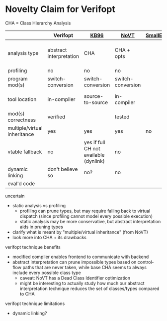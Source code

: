 # Novelty Claim for Verifopt

CHA = Class Hierarchy Analysis

|     | Verifopt | [KB96](https://dl.acm.org/doi/pdf/10.1145/331119.331419) | [NoVT](https://ieeexplore.ieee.org/document/9581255) | [SmallEiffel](https://inria.hal.science/inria-00565627/document) | [AH96](https://link.springer.com/chapter/10.1007/BFb0053060) |
| --- | --- | --- | --- | --- | --- |
| analysis type | abstract interpretation | CHA | CHA + opts | | hybrid: CHA + type feedback |
| profiling | no | no | no | | yes |
| program mod(s) | switch-conversion | switch-conversion | switch-conversion | | |
| tool location | in-compiler | source-to-source | in-compiler | | source-to-source |
| mod(s) correctness | verified | | tested | | |
| multiple/virtual inheritance | yes | yes | yes | no | yes |
| vtable fallback | no | yes if full CH not available (dynlink) | no | | |
| dynamic linking | don't believe so | no? | no | | |
| eval'd code | | | | | |

uncertain
- static analysis vs profiling
    - profiling can prune types, but may require falling back to virtual
      dispatch (since profiling cannot model every possible execution)
    - static analysis may be more conservative, but abstract interpretation aids
      in pruning types
- clarify what is meant by "multiple/virtual inheritance" (from NoVT)
- look more into CHA + its drawbacks

verifopt technique benefits
- modified compiler enables frontend to communicate with backend
- abstract interpretation can prune impossible types based on control-flow paths
  that are never taken, while base CHA seems to always include every possible class
  type
    - caveat: NoVT has a Dead Class Identifier optimization
    - might be interesting to actually study how much our abstract
      interpretation technique reduces the set of classes/types compared to CHA

verifopt technique limitations
- dynamic linking?
